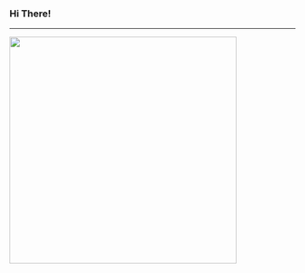 ### Hi There!

---

<img src="http://en.people.cn/NMediaFile/2015/0407/FOREIGN201504071315000079591055120.jpg" width="400">
